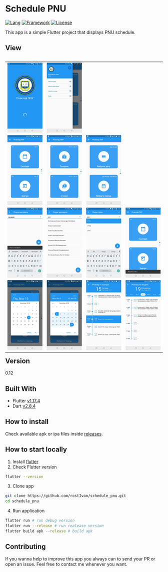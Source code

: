 # Schedule PNU
[![Lang](https://img.shields.io/badge/Lang-Dart-blue.svg)](https://www.dartlang.org/)
[![Framework](https://img.shields.io/badge/Made%20with-Flutter-blue.svg)](https://flutter.io/) [![License](https://img.shields.io/badge/License-Apache%202.0-orange.svg)](https://opensource.org/licenses/Apache-2.0)

This app is a simple Flutter project that displays PNU schedule.

## View
<table align="left" width="100%">
  <tbody>
    <tr>
      <td colspan="1"> <img src="./screenshots/13.jpg" alt="drawing"/> </td>
      <td colspan="1"> <img src="./screenshots/5.jpg" alt="drawing"/> </td>
    </tr>
    <tr>
        <td> <img src="./screenshots/2.jpg" alt="drawing"/> </td>
        <td> <img src="./screenshots/3.jpg" alt="drawing"/> </td>
        <td> <img src="./screenshots/4.jpg" alt="drawing"/> </td>
    </tr>
    <tr>
          <td> <img src="./screenshots/8.jpg" alt="drawing"/> </td>
          <td> <img src="./screenshots/9.jpg" alt="drawing"/> </td>
          <td> <img src="./screenshots/6.jpg" alt="drawing"/> </td>
          <td> <img src="./screenshots/7.jpg" alt="drawing"/> </td>
    </tr>
    <tr>
          <td> <img src="./screenshots/11.jpg" alt="drawing"/> </td>
          <td> <img src="./screenshots/12.jpg" alt="drawing"/> </td>
          <td> <img src="./screenshots/1.jpg" alt="drawing"/> </td>
          <td> <img src="./screenshots/10.jpg" alt="drawing"/> </td>
    </tr>
  </tbody>
</table>

## Version
0.12

## Built With
* Flutter [v1.17.4](https://github.com/flutter/flutter/wiki/Changelog)
* Dart [v2.8.4](https://www.dartlang.org/tools/sdk)

## How to install
Check available apk or ipa files inside [releases](https://github.com/rostIvan/schedule_pnu/releases).

## How to start locally
1. Install [flutter](https://flutter.io/docs/get-started/install)
2. Check Flutter version
``` bash
flutter --version
```

3. Clone app
``` bash
git clone https://github.com/rostIvan/schedule_pnu.git
cd schedule_pnu
```

4. Run application
``` bash
flutter run # run debug version
flutter run --release # run realease version
flutter build apk --release # build apk
```

## Contributing
If you wanna help to improve this app you always can to send your PR or open an issue. Feel free to contact me whenever you want.
